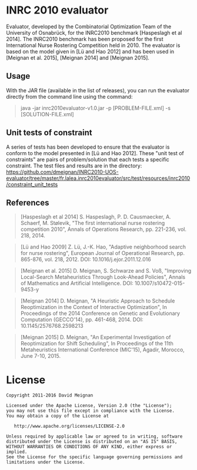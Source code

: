 INRC 2010 evaluator
===================

Evaluator, developed by the Combinatorial Optimization Team of the University of Osnabrück, for the INRC2010 benchmark [Haspeslagh et al 2014]. The INRC2010 benchmark has been proposed for the first International Nurse Rostering Competition held in 2010. The evaluator is based on the model given in [Lü and Hao 2012] and has been used in [Meignan et al. 2015], [Meignan 2014] and  [Meignan 2015].

Usage
-----

With the JAR file (available in the list of releases), you can run the evaluator directly from the command line using the command:
> java -jar inrc2010evaluator-v1.0.jar -p [PROBLEM-FILE.xml] -s [SOLUTION-FILE.xml]

Unit tests of constraint
------------------------

A series of tests has been developed to ensure that the evaluator is conform to the model presented in [Lü and Hao 2012]. These "unit test of constraints" are pairs of problem/solution that each tests a specific constraint. The test files and results are in the directory: <https://github.com/dmeignan/INRC2010-UOS-evaluator/tree/master/fr.lalea.inrc2010evaluator/src/test/resources/inrc2010/constraint_unit_tests> 

References
----------

> [Haspeslagh et al 2014] S. Haspeslagh, P. D. Causmaecker, A. Schaerf, M. Stølevik, "The first international nurse rostering competition 2010", Annals of Operations Research, pp. 221-236, vol. 218, 2014.

> [Lü and Hao 2009] Z. Lü, J.-K. Hao, "Adaptive neighborhood search for nurse rostering", European Journal of Operational Research, pp. 865-876, vol. 218, 2012. DOI: 10.1016/j.ejor.2011.12.016

> [Meignan et al. 2015] D. Meignan, S. Schwarze and S. Voß, "Improving Local-Search Metaheuristics Through Look-Ahead Policies", Annals of Mathematics and Artificial Intelligence. DOI: 10.1007/s10472-015-9453-y

> [Meignan 2014] D. Meignan, "A Heuristic Approach to Schedule Reoptimization in the Context of Interactive Optimization", In Proceedings of the 2014 Conference on Genetic and Evolutionary Computation (GECCO'14), pp. 461-468, 2014. DOI: 10.1145/2576768.2598213

> [Meignan 2015] D. Meignan, "An Experimental Investigation of Reoptimization for Shift Scheduling", In Proceedings of the 11th Metaheuristics International Conference (MIC'15), Agadir, Morocco, June 7-10, 2015.

License
=======
    Copyright 2011-2016 David Meignan

    Licensed under the Apache License, Version 2.0 (the "License");
    you may not use this file except in compliance with the License.
    You may obtain a copy of the License at

       http://www.apache.org/licenses/LICENSE-2.0

    Unless required by applicable law or agreed to in writing, software
    distributed under the License is distributed on an "AS IS" BASIS,
    WITHOUT WARRANTIES OR CONDITIONS OF ANY KIND, either express or implied.
    See the License for the specific language governing permissions and
    limitations under the License.
